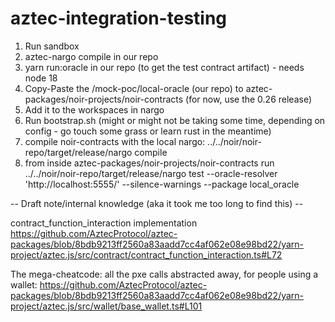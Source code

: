 # aztec-integration-testing

1) Run sandbox
1) aztec-nargo compile in our repo
1) yarn run:oracle in our repo (to get the test contract artifact) - needs node 18
1) Copy-Paste the /mock-poc/local-oracle  (our repo) to aztec-packages/noir-projects/noir-contracts (for now, use the 0.26 release)
1) Add it to the workspaces in nargo
1) Run bootstrap.sh (might or might not be taking some time, depending on config - go touch some grass or learn rust in the meantime)
1) compile noir-contracts with the local nargo: ../../noir/noir-repo/target/release/nargo compile
1) from inside aztec-packages/noir-projects/noir-contracts run ../../noir/noir-repo/target/release/nargo test --oracle-resolver 'http://localhost:5555/' --silence-warnings --package local_oracle




--  Draft note/internal knowledge (aka it took me too long to find this) --

contract_function_interaction implementation
https://github.com/AztecProtocol/aztec-packages/blob/8bdb9213ff2560a83aadd7cc4af062e08e98bd22/yarn-project/aztec.js/src/contract/contract_function_interaction.ts#L72


The mega-cheatcode: all the pxe calls abstracted away, for people using a wallet:
https://github.com/AztecProtocol/aztec-packages/blob/8bdb9213ff2560a83aadd7cc4af062e08e98bd22/yarn-project/aztec.js/src/wallet/base_wallet.ts#L101